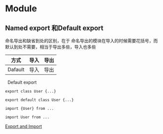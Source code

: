 # Module

## Named export 和Default export
命名导出和缺省到处的区别，在于
命名导出的模块在导入的时候需要花括号，而默认到处不需要，相当于导出多些，导入也多些

| 方式         | 导入      | 导出                     |
| ------------ | ---------- | ------------------------ |
| Dafault         | 导入      | 导出                     |
  Default export

`export class User {...}`

`export default class User {...}`

`import {User} from ...`

`import User from ...`



[Export and Import](https://javascript.info/import-export)